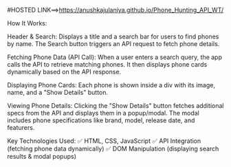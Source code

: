 #HOSTED LINK==>https://anushkajulaniya.github.io/Phone_Hunting_API_WT/

How It Works:

Header & Search:
Displays a title and a search bar for users to find phones by name.
The Search button triggers an API request to fetch phone details.

Fetching Phone Data (API Call):
When a user enters a search query, the app calls the API to retrieve matching phones.
It then displays phone cards dynamically based on the API response.

Displaying Phone Cards:
Each phone is shown inside a div with its image, name, and a "Show Details" button.

Viewing Phone Details:
Clicking the "Show Details" button fetches additional specs from the API and displays them in a popup/modal.
The modal includes phone specifications like brand, model, release date, and featurers.

Key Technologies Used:
✅ HTML, CSS, JavaScript
✅ API Integration (fetching phone data dynamically)
✅ DOM Manipulation (displaying search results & modal popups)
